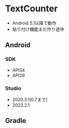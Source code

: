 # TextCounter
- Android 5.1以降で動作
- 貼り付け機能まだ作り途中
## Android 
### SDK 
- API34
- API29
### Studio
- 2020.3.1(0.7まで)
- 2023.2.1
## Gradle
